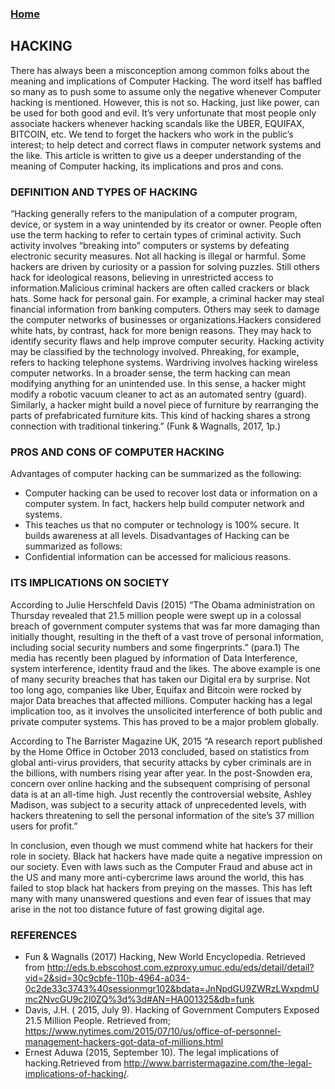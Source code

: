 ### [Home](https://ahmedjamjalloh.github.io/index)

##                                                        HACKING
    
There has always been a misconception among common folks about the meaning and implications of Computer Hacking. The word itself
has baffled so many as to push some to assume only the negative whenever Computer hacking is mentioned. However, this is not so. 
Hacking, just like power, can be used for both good and evil. It’s very unfortunate that most people only associate hackers whenever 
hacking scandals like the UBER, EQUIFAX, BITCOIN, etc. We tend to forget the hackers who work in the public’s interest; to help detect 
and correct flaws in computer network systems and the like. This article is written to give us a deeper understanding of the meaning 
of Computer hacking, its implications and pros and cons.

### DEFINITION AND TYPES OF HACKING
“Hacking generally refers to the manipulation of a computer program, device, or system in a way unintended by its creator or owner.
People often use the term hacking to refer to certain types of criminal activity. Such activity involves “breaking into” computers or
systems by defeating electronic security measures. Not all hacking is illegal or harmful. Some hackers are driven by curiosity or a 
passion for solving puzzles. Still others hack for ideological reasons, believing in unrestricted access to information.Malicious
criminal hackers are often called crackers or black hats. Some hack for personal gain. For example, a criminal hacker may steal
financial information from banking computers. Others may seek to damage the computer networks of businesses or organizations.Hackers
considered white hats, by contrast, hack for more benign reasons. They may hack to identify security flaws and help improve computer
security. Hacking activity may be classified by the technology involved. Phreaking, for example, refers to hacking telephone systems.
Wardriving involves hacking wireless computer networks. In a broader sense, the term hacking can mean modifying anything for an
unintended use. In this sense, a hacker might modify a robotic vacuum cleaner to act as an automated sentry (guard). Similarly, a 
hacker might build a novel piece of furniture by rearranging the parts of prefabricated furniture kits. This kind of hacking shares a
strong connection with traditional tinkering.” (Funk & Wagnalls, 2017, 1p.)

### PROS AND CONS OF COMPUTER HACKING

Advantages of computer hacking can be summarized as the following:
-	Computer hacking can be used to recover lost data or information on a computer system. In fact, hackers help build computer network
  and systems.
-	This teaches us that no computer or technology is 100% secure. It builds awareness at all levels.
Disadvantages of Hacking can be summarized as follows:
-	Confidential information can be accessed for malicious reasons.


### ITS IMPLICATIONS ON SOCIETY

According to Julie Herschfeld Davis (2015) “The Obama administration on Thursday revealed that 21.5 million people were swept up in 
a colossal breach of government computer systems that was far more damaging than initially thought, resulting in the theft of a vast 
trove of personal information, including social security numbers and some fingerprints.” (para.1)
The media has recently been plagued by information of Data Interference, system interference, identity fraud and the likes. The above
example is one of many security breaches that has taken our Digital era by surprise. Not too long ago, companies like Uber, Equifax and
Bitcoin were rocked by major Data breaches that affected millions. Computer hacking has a legal implication too, as it involves the
unsolicited interference of both public and private computer systems. This has proved to be a major problem globally.

According to The Barrister Magazine UK, 2015 “A research report published by the Home Office in October 2013 concluded, based on 
statistics from global anti-virus providers, that security attacks by cyber criminals are in the billions, with numbers rising year 
after year. In the post-Snowden era, concern over online hacking and the subsequent comprising of personal data is at an all-time high.
Just recently the controversial website, Ashley Madison, was subject to a security attack of unprecedented levels, with hackers
threatening to sell the personal information of the site’s 37 million users for profit.”

In conclusion, even though we must commend white hat hackers for their role in society. Black hat hackers have made quite a negative
impression on our society. Even with laws such as the Computer Fraud and abuse act in the US and many more anti-cybercrime laws around
the world, this has failed to stop black hat hackers from preying on the masses. This has left many with many unanswered questions and
even fear of issues that may arise in the not too distance future of fast growing digital age.

### REFERENCES
-	Fun & Wagnalls (2017) Hacking, New World Encyclopedia.
Retrieved from
http://eds.b.ebscohost.com.ezproxy.umuc.edu/eds/detail/detail?vid=2&sid=30c9cbfe-110b-4964-a034-0c2de33c3743%40sessionmgr102&bdata=JnNpdGU9ZWRzLWxpdmUmc2NvcGU9c2l0ZQ%3d%3d#AN=HA001325&db=funk
-	Davis, J.H. ( 2015, July 9). Hacking of Government Computers Exposed 21.5 Million People. Retrieved from;
https://www.nytimes.com/2015/07/10/us/office-of-personnel-management-hackers-got-data-of-millions.html
-	Ernest Aduwa (2015, September 10). The legal implications of hacking.Retrieved from http://www.barristermagazine.com/the-legal-implications-of-hacking/.
